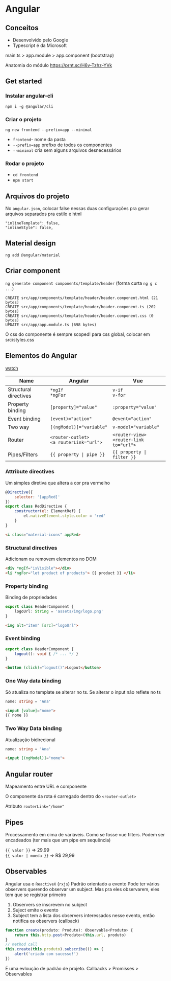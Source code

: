 # Angular

## Conceitos
- Desenvolvido pelo Google
- Typescript é da Microsoft

main.ts > app.module > app.component (bootstrap)

Anatomia do módulo
https://prnt.sc/H6v-Tzhz-YVk

## Get started

### Instalar angular-cli
`npm i -g @angular/cli`

### Criar o projeto
`ng new frontend --prefix=app --minimal`

* `frontend`- nome da pasta
* `--prefix=app` prefixo de todos os componentes
* `--minimal` cria sem alguns arquivos desnecessários

### Rodar o projeto
* `cd frontend`
* `npm start`

## Arquivos do projeto
No `angular.json`, colocar false nessas duas configurações pra gerar arquivos separados pra estilo e html
```
"inlineTemplate": false,
"inlineStyle": false,
```

## Material design
`ng add @angular/material`

## Criar component

`ng generate component components/template/header` 
(forma curta `ng g c ...`)

```
CREATE src/app/components/template/header/header.component.html (21 bytes)
CREATE src/app/components/template/header/header.component.ts (202 bytes)
CREATE src/app/components/template/header/header.component.css (0 bytes)
UPDATE src/app/app.module.ts (698 bytes)
```

O css do componente é sempre scoped! para css global, colocar em src\styles.css

## Elementos do Angular

[watch](https://www.youtube.com/watch?v=NgHu3ekeN_I&list=PLdPPE0hUkt0rPyAkdhHIIquKbwrGUkvw3&index=5)


| Name | Angular | Vue |
| ---- | ----- | ----- |
| Structural directives| `*ngIf` <br> `*ngFor` | `v-if` <br> `v-for`
| Property binding | `[property]="value"` | `:property="value"`
| Event binding | `(event)="action"` | `@event="action"`
| Two way | `[(ngModel)]="variable"` | `v-model="variable"`
| Router | `<router-outlet>` <br> `<a routerLink="url">` | `<router-view>` <br> `<router-link to="url">`
| Pipes/Filters | `{{ property \| pipe }}` | `{{ property \| filter }}`

### Attribute directives
Um simples diretiva que altera a cor pra vermelho

```js
@Directive({
	selector: '[appRed]'
})
export class RedDirective {
	constructor(el: ElementRef) {
		el.nativeElement.style.color = 'red'
	}
}
```
```html
<i class="material-icons" appRed>
```

### Structural directives

Adicionam ou removem elementos no DOM

```html
<div *ngIf="isVisible"></div>
<li *ngFor="let product of products"> {{ product }} </li>
```

### Property binding

Binding de propriedades

```ts
export class HeaderComponent {
	logoUrl: String = 'assets/img/logo.png'
}
```

```html
<img alt="item" [src]="logoUrl">
```

### Event binding
```ts
export class HeaderComponent {
	logout(): void { /* ... */ }
}
```

```html
<button (click)="logout()">Logout</button>
```

### One Way data binding

Só atualiza no template se alterar no ts. Se alterar o input não reflete no ts

```ts
nome: string = 'Ana'
```

```html
<input [value]="nome">
{{ nome }}
```

### Two Way Data binding

Atualização bidirecional

```ts
nome: string = 'Ana'
```

```html
<input [(ngModel)]="nome">
```

## Angular router

Mapeamento entre URL e componente

O componente da rota é carregado dentro do `<router-outlet>`

Atributo `routerLink="/home"`

## Pipes

Processamento em cima de variáveis. Como se fosse vue filters. Podem ser encadeados (ter mais que um pipe em sequência)

`{{ valor }}` => 29.99 <br>
`{{ valor | moeda }}` => R$ 29,99

## Observables

Angular usa o `ReactiveX` (`rxjs`)
Padrão orientado a evento
Pode ter vários observers querendo observar um subject. Mas pra eles observarem, eles tem que se registrar primeiro

1. Observers se inscrevem no subject
2. Suject emite o evento
3. Subject tem a lista dos observers interessados nesse evento, então notifica os observers (callback)

```ts
function create(produto: Produto): Observable<Produto> {
	return this.http.post<Produto>(this.url, produto)
}
// method call
this.create(this.produto).subscribe(() => {
	alert('criado com sucesso!')
})
```

É uma evloução de padrão de projeto. Callbacks > Promisses > Observables
